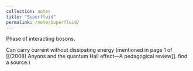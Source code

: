 ```yaml
---
collection: notes
title: "Superfluid"
permalink: /note/Superfluid/
---
```

Phase of interacting bosons.

Can carry current without dissipating energy (mentioned in page 1 of [[(2008) Anyons and the quantum Hall effect—A pedagogical review]]. find a source.)